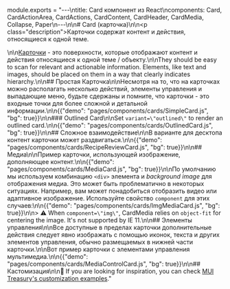 module.exports = "---\ntitle: Card компонент из React\ncomponents: Card, CardActionArea, CardActions, CardContent, CardHeader, CardMedia, Collapse, Paper\n---\n\n# Card (карточка)\n\n<p class=\"description\">Карточки содержат контент и действия, относящиеся к одной теме.</p>\n\n[Карточки](https://material.io/design/components/cards.html) - это поверхности, которые отображают контент и действия относящиеся к одной теме / объекту.\n\nThey should be easy to scan for relevant and actionable information. Elements, like text and images, should be placed on them in a way that clearly indicates hierarchy.\n\n## Простая Карточка\n\nНесмотря на то, что на карточках можно располагать несколько действий, элементы управления и выпадающие меню, будьте сдержаны и помните, что карточки - это входные точки для более сложной и детальной информации.\n\n{{\"demo\": \"pages/components/cards/SimpleCard.js\", \"bg\": true}}\n\n### Outlined Card\n\nSet `variant=\"outlined\"` to render an outlined card.\n\n{{\"demo\": \"pages/components/cards/OutlinedCard.js\", \"bg\": true}}\n\n## Сложное взаимодействие\n\nВ варианте для десктопа контент карточки может раздвигаться.\n\n{{\"demo\": \"pages/components/cards/RecipeReviewCard.js\", \"bg\": true}}\n\n## Медиа\n\nПример карточки, использующей изображение, дополняющее контент.\n\n{{\"demo\": \"pages/components/cards/MediaCard.js\", \"bg\": true}}\n\nПо умолчанию мы используем комбинацию `<div>` элемента и *background image* для отображения медиа. Это может быть проблематично в некоторых ситуациях. Например, вам может понадобиться отобразить видео или адаптивное изображение. Используйте свойство `component` для этих случаев:\n\n{{\"demo\": \"pages/components/cards/ImgMediaCard.js\", \"bg\": true}}\n\n> ⚠️ When `component=\"img\"`, CardMedia relies on `object-fit` for centering the image. It's not supported by IE 11.\n\n## Элементы управления\n\nВсе доступные в пределах карточки дополнительные действия следует явно изображать с помощью иконок, текста и других элементов управления, обычно размещаемых в нижней части карточки.\n\nВот пример карточки с элементами управления мультимедиа.\n\n{{\"demo\": \"pages/components/cards/MediaControlCard.js\", \"bg\": true}}\n\n## Кастомизация\n\n👑 If you are looking for inspiration, you can check [MUI Treasury's customization examples](https://mui-treasury.com/components/card)."